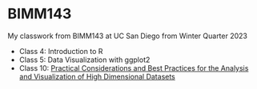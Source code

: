 # BIMM143 

My classwork from BIMM143 at UC San Diego from Winter Quarter 2023 

- Class 4: Introduction to R
- Class 5: Data Visualization with ggplot2 
- Class 10: [Practical Considerations and Best Practices for the Analysis and Visualization of High Dimensional Datasets](https://github.com/emodolo/bimm143_github/blob/main/Class10/Halloween%20Mini-project.md) 
